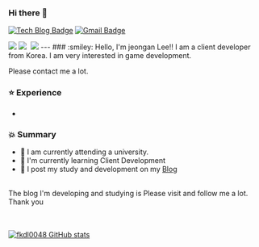### Hi there 👋
[![Tech Blog Badge](http://img.shields.io/badge/-Tech%20blog-black?style=flat-square&logo=github&link=https://fkdl0048.github.io/)](https://fkdl0048.github.io/)
[![Gmail Badge](https://img.shields.io/badge/Gmail-d14836?style=flat-square&logo=Gmail&logoColor=white&link=mailto:fkdl000048@gmail.com)](mailto:fkdl000048@gmail.com)  

<img src="https://img.shields.io/badge/기술이름-#제외색상번호?style=for-the-badge&logo=아이콘이름&logoColor=white">
<img src="https://img.shields.io/badge/GIT-#F05032?style=flat-square&logo=Git&logoColor=white"/></a>&nbsp
<img src="https://img.shields.io/badge/JAVA-007396?style=for-the-badge&logo=java&logoColor=white">
---
### :smiley: Hello, I'm jeongan Lee!! 
I am a client developer from Korea.
I am very interested in game development.

Please contact me a lot.

### :star: Experience
-

### :boom: Summary
- 🔭 I am currently attending a university.  
- 🌱 I'm currently learning Client Development  
- 📝 I post my study and development on my [Blog](https://fkdl0048.github.io/)  

<br>
The blog I'm developing and studying is
Please visit and follow me a lot.  
Thank you  

<!--
**fkdl0048/fkdl0048** is a ✨ _special_ ✨ repository because its `README.md` (this file) appears on your GitHub profile.  
Here are some ideas to get you started:

- 🔭 I’m currently working on ...
- 🌱 I’m currently learning ...
- 👯 I’m looking to collaborate on ...
- 🤔 I’m looking for help with ...
- 💬 Ask me about ...
- 📫 How to reach me: ...
- 😄 Pronouns: ...
- ⚡ Fun fact: ...
-->
 <br><br>
[![fkdl0048 GitHub stats](https://github-readme-stats.vercel.app/api?username=fkdl0048)](https://github.com/fkdl0048/github-readme-stats)


